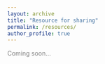 ```yaml
---
layout: archive
title: "Resource for sharing"
permalink: /resources/
author_profile: true
---
```





<span style="color:gray">Coming soon...</span>
